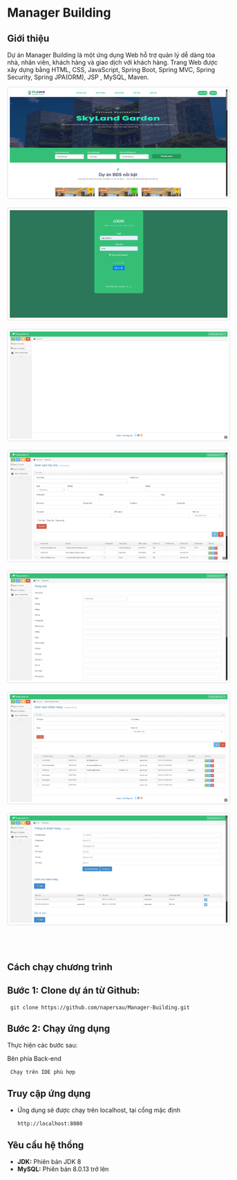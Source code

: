<!DOCTYPE html>
<html lang="vi">
<head>
    <meta charset="UTF-8">
    <meta name="viewport" content="width=device-width, initial-scale=1.0">

</head>
<body>
    <h1>Manager Building</h1>
    <div class="section">
        <h2>Giới thiệu</h2>
        <p>Dự án Manager Building là một ứng dụng Web hỗ trợ quản lý dễ dàng tòa nhà, nhân viên, khách hàng và giao dịch với khách hàng. Trang Web được xây dựng bằng  HTML, CSS, JavaScript, Spring Boot, Spring MVC, Spring Security, Spring JPA(ORM), JSP , 
MySQL, Maven.
      	</p>
        <img src="https://github.com/napersau/Manager-Building/blob/main/sql%26img/1.png" alt="Ảnh Demo" style="max-width:100%; height:auto; border:1px solid #ddd; border-radius:5px; padding:5px;"> 
        <br></br>
        <img src="https://github.com/napersau/Manager-Building/blob/main/sql%26img/2.png" alt="Ảnh Demo" style="max-width:100%; height:auto; border:1px solid #ddd; border-radius:5px; padding:5px;"> 
        <br></br>
        <img src="https://github.com/napersau/Manager-Building/blob/main/sql%26img/3.png" alt="Ảnh Demo" style="max-width:100%; height:auto; border:1px solid #ddd; border-radius:5px; padding:5px;"> 
        <br></br>
        <img src="https://github.com/napersau/Manager-Building/blob/main/sql%26img/4.png" alt="Ảnh Demo" style="max-width:100%; height:auto; border:1px solid #ddd; border-radius:5px; padding:5px;"> 
        <br></br>
        <img src="https://github.com/napersau/Manager-Building/blob/main/sql%26img/5.png" alt="Ảnh Demo" style="max-width:100%; height:auto; border:1px solid #ddd; border-radius:5px; padding:5px;"> 
        <br></br>
        <img src="https://github.com/napersau/Manager-Building/blob/main/sql%26img/6.png" alt="Ảnh Demo" style="max-width:100%; height:auto; border:1px solid #ddd; border-radius:5px; padding:5px;"> 
        <br></br>
        <img src="https://github.com/napersau/Manager-Building/blob/main/sql%26img/7.png" alt="Ảnh Demo" style="max-width:100%; height:auto; border:1px solid #ddd; border-radius:5px; padding:5px;">   
        <br></br>
    </div>
    <br></br>
    <div class="section">
        <h2>Cách chạy chương trình</h2>
        <h2>Bước 1: Clone dự án từ Github:</h2>
        <pre><code> git clone https://github.com/napersau/Manager-Building.git</code></pre>
        <h2>Bước 2: Chạy ứng dụng </h2>
        <p>Thực hiện các bước sau:</p>
      	<p>Bên phía Back-end</p>
      	<pre><code> Chạy trên IDE phù hợp</code></pre>    
    </div> 
    <div class="section">
      <h2>Truy cập ứng dụng</h2>
      <ul>
          <li>Ứng dụng sẽ được chạy trên localhost, tại cổng mặc định</li>
        <pre><code>http://localhost:8080</code></pre>
      </ul>
    </div>
    <div class="section">
        <h2>Yêu cầu hệ thồng</h2>
        <ul>
            <li><strong>JDK:</strong> Phiên bản JDK 8</li>
            <li><strong>MySQL:</strong> Phiên bản 8.0.13 trở lên</li>
        </ul>
    </div>
</body>
</html>
